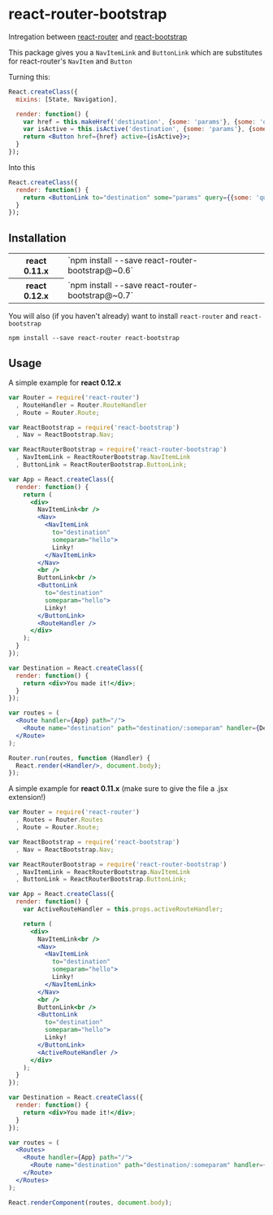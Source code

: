 # react-router-bootstrap

Intregation between [react-router](https://github.com/rackt/react-router) and [react-bootstrap](https://github.com/react-bootstrap/react-bootstrap)

This package gives you a `NavItemLink` and `ButtonLink` which are substitutes for react-router's `NavItem` and `Button`

Turning this:

```jsx
React.createClass({
  mixins: [State, Navigation],

  render: function() {
    var href = this.makeHref('destination', {some: 'params'}, {some: 'query param'});
    var isActive = this.isActive('destination', {some: 'params'}, {some: 'query param'});
    return <Button href={href} active={isActive}>;
  }
});
```

Into this

```jsx
React.createClass({
  render: function() {
    return <ButtonLink to="destination" some="params" query={{some: 'query param'}}>;
  }
});
```

## Installation

<table>
  <tr>
    <th>react 0.11.x</th>
    <td>`npm install --save react-router-bootstrap@~0.6`</td>
  </tr>
  <tr>
    <th>react 0.12.x</th>
    <td>`npm install --save react-router-bootstrap@~0.7`</td>
  </tr>
</table>

You will also (if you haven't already) want to install `react-router` and `react-bootstrap`

```
npm install --save react-router react-bootstrap
```


## Usage

A simple example for **react 0.12.x**

```jsx
var Router = require('react-router')
  , RouteHandler = Router.RouteHandler
  , Route = Router.Route;

var ReactBootstrap = require('react-bootstrap')
  , Nav = ReactBootstrap.Nav;

var ReactRouterBootstrap = require('react-router-bootstrap')
  , NavItemLink = ReactRouterBootstrap.NavItemLink
  , ButtonLink = ReactRouterBootstrap.ButtonLink;

var App = React.createClass({
  render: function() {
    return (
      <div>
        NavItemLink<br />
        <Nav>
          <NavItemLink
            to="destination"
            someparam="hello">
            Linky!
          </NavItemLink>
        </Nav>
        <br />
        ButtonLink<br />
        <ButtonLink
          to="destination"
          someparam="hello">
          Linky!
        </ButtonLink>
        <RouteHandler />
      </div>
    );
  }
});

var Destination = React.createClass({
  render: function() {
    return <div>You made it!</div>;
  }
});

var routes = (
  <Route handler={App} path="/">
    <Route name="destination" path="destination/:someparam" handler={Destination} />
  </Route>
);

Router.run(routes, function (Handler) {
  React.render(<Handler/>, document.body);
});

```

A simple example for **react 0.11.x** (make sure to give the file a .jsx extension!)

```jsx
var Router = require('react-router')
  , Routes = Router.Routes
  , Route = Router.Route;

var ReactBootstrap = require('react-bootstrap')
  , Nav = ReactBootstrap.Nav;

var ReactRouterBootstrap = require('react-router-bootstrap')
  , NavItemLink = ReactRouterBootstrap.NavItemLink
  , ButtonLink = ReactRouterBootstrap.ButtonLink;

var App = React.createClass({
  render: function() {
    var ActiveRouteHandler = this.props.activeRouteHandler;

    return (
      <div>
        NavItemLink<br />
        <Nav>
          <NavItemLink
            to="destination"
            someparam="hello">
            Linky!
          </NavItemLink>
        </Nav>
        <br />
        ButtonLink<br />
        <ButtonLink
          to="destination"
          someparam="hello">
          Linky!
        </ButtonLink>
        <ActiveRouteHandler />
      </div>
    );
  }
});

var Destination = React.createClass({
  render: function() {
    return <div>You made it!</div>;
  }
});

var routes = (
  <Routes>
    <Route handler={App} path="/">
      <Route name="destination" path="destination/:someparam" handler={Destination} />
    </Route>
  </Routes>
);

React.renderComponent(routes, document.body);
```
